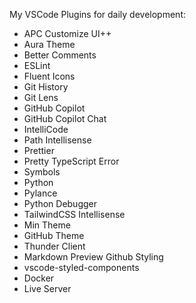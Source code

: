 My VSCode Plugins for daily development:

- APC Customize UI++
- Aura Theme
- Better Comments
- ESLint
- Fluent Icons
- Git History
- Git Lens
- GitHub Copilot
- GitHub Copilot Chat
- IntelliCode
- Path Intellisense
- Prettier
- Pretty TypeScript Error
- Symbols
- Python
- Pylance
- Python Debugger
- TailwindCSS Intellisense
- Min Theme
- GitHub Theme
- Thunder Client
- Markdown Preview Github Styling
- vscode-styled-components
- Docker
- Live Server

